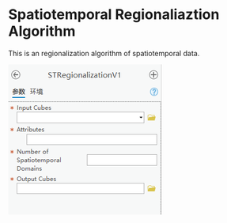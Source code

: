 # Spatiotemporal Regionaliaztion Algorithm
This is an regionalization algorithm of spatiotemporal data.

![image](https://github.com/AidenWang0309/Spatiotemporal-Regionaliaztion-Algorithm/blob/main/STR%20Toolbox.png)

